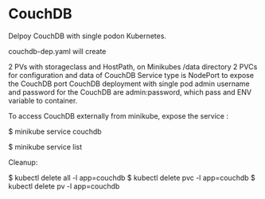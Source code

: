 # CouchDB
Delpoy CouchDB with single podon Kubernetes.

couchdb-dep.yaml will create


   2 PVs with storageclass and HostPath, on Minikubes /data directory
   2 PVCs for configuration and data of CouchDB
   Service type is NodePort to expose the CouchDB port
   CouchDB deployment with single pod
   admin username and password for the CouchDB are admin:password, which pass and ENV variable to container.

To access CouchDB externally from minikube, expose the service :

$ minikube service couchdb

$ minikube service list


Cleanup:

$ kubectl delete all -l app=couchdb
$ kubectl delete pvc -l app=couchdb
$ kubectl delete pv -l app=couchdb
